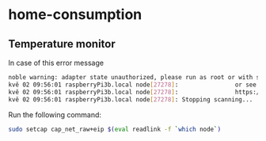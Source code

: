 # home-consumption


## Temperature monitor
In case of this error message
```bash
noble warning: adapter state unauthorized, please run as root or with sudo
kvě 02 09:56:01 raspberryPi3b.local node[27278]:                or see README for information on running without root/sudo:
kvě 02 09:56:01 raspberryPi3b.local node[27278]:                https://github.com/sandeepmistry/noble#running-on-linux
kvě 02 09:56:01 raspberryPi3b.local node[27278]: Stopping scanning...
```


Run the following command:

```bash
sudo setcap cap_net_raw+eip $(eval readlink -f `which node`)
```
